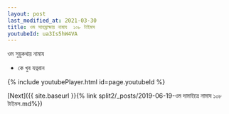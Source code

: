 ```yaml
---
layout: post
last_modified_at: 2021-03-30
title: ওম সাহস্রাক্ষায় নামায  ১০৮ টাইমস
youtubeId: ua3Is5hW4VA
---
```

 
 
 ওম সুয়ুকথায় নামায  
 
 -  কে খুব যত্নবান 
 
  
 
  
 
 
 
 
 
 


{% include youtubePlayer.html id=page.youtubeId %}
 
[Next]({{ site.baseurl }}{% link  split2/_posts/2019-06-19-ওম দামাইত্রে নামায ১০৮ টাইমস.md%})
 
